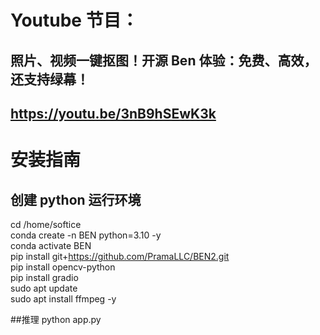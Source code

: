 # Youtube 节目：
## 照片、视频一键抠图！开源 Ben 体验：免费、高效，还支持绿幕！
## https://youtu.be/3nB9hSEwK3k

# 安装指南
## 创建 python 运行环境
cd /home/softice  
conda create -n BEN python=3.10 -y  
conda activate BEN  
pip install git+https://github.com/PramaLLC/BEN2.git  
pip install opencv-python  
pip install gradio  
sudo apt update  
sudo apt install ffmpeg -y  

##推理
python app.py  